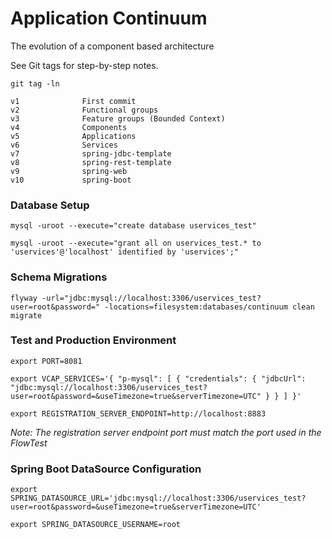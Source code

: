 # Application Continuum

The evolution of a component based architecture

See Git tags for step-by-step notes.

```
git tag -ln

v1              First commit
v2              Functional groups
v3              Feature groups (Bounded Context)
v4              Components
v5              Applications
v6              Services
v7              spring-jdbc-template
v8              spring-rest-template
v9              spring-web
v10             spring-boot
```

### Database Setup

```
mysql -uroot --execute="create database uservices_test"

mysql -uroot --execute="grant all on uservices_test.* to 'uservices'@'localhost' identified by 'uservices';"
```

### Schema Migrations

```
flyway -url="jdbc:mysql://localhost:3306/uservices_test?user=root&password=" -locations=filesystem:databases/continuum clean migrate
```

### Test and Production Environment

```
export PORT=8081

export VCAP_SERVICES='{ "p-mysql": [ { "credentials": { "jdbcUrl": "jdbc:mysql://localhost:3306/uservices_test?user=root&password=&useTimezone=true&serverTimezone=UTC" } } ] }'

export REGISTRATION_SERVER_ENDPOINT=http://localhost:8883
```

_Note: The registration server endpoint port must match the port used in the FlowTest_


### Spring Boot DataSource Configuration

```
export SPRING_DATASOURCE_URL='jdbc:mysql://localhost:3306/uservices_test?user=root&password=&useTimezone=true&serverTimezone=UTC'

export SPRING_DATASOURCE_USERNAME=root
```